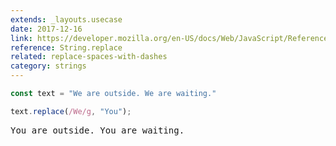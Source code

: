```yaml
---
extends: _layouts.usecase
date: 2017-12-16
link: https://developer.mozilla.org/en-US/docs/Web/JavaScript/Reference/Global_Objects/String/replace
reference: String.replace
related: replace-spaces-with-dashes
category: strings
---
```



```javascript
const text = "We are outside. We are waiting."

text.replace(/We/g, "You");
```

<pre class="output">You are outside. You are waiting.</pre>
